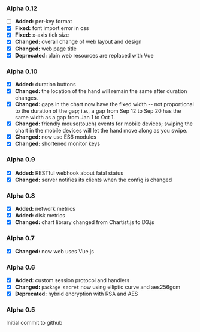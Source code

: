 ### Alpha 0.12

- [ ] **Added:** per-key format
- [x] **Fixed:** font import error in css
- [x] **Fixed:** x-axis tick size
- [x] **Changed:** overall change of web layout and design
- [x] **Changed:** web page title
- [x] **Deprecated:** plain web resources are replaced with Vue

### Alpha 0.10

- [x] **Added:** duration buttons
- [x] **Changed:** the location of the hand will remain the same after duration changes.
- [x] **Changed:** gaps in the chart now have the fixed width -- not proportional to the duration of the gap; i.e., a gap from Sep 12 to Sep 20 has the same width as a gap from Jan 1 to Oct 1.
- [x] **Changed:** friendly mouse(touch) events for mobile devices; swiping the chart in the mobile devices will let the hand move along as you swipe.
- [x] **Changed:** now use ES6 modules
- [x] **Changed:** shortened monitor keys

### Alpha 0.9

- [x] **Added:** RESTful webhook about fatal status
- [x] **Changed:** server notifies its clients when the config is changed

### Alpha 0.8

- [x] **Added:** network metrics
- [x] **Added:** disk metrics
- [x] **Changed:** chart library changed from Chartist.js to D3.js

### Alpha 0.7

- [x] **Changed:** now web uses Vue.js

### Alpha 0.6

- [x] **Added:** custom session protocol and handlers
- [x] **Changed:** `package secret` now using elliptic curve and aes256gcm
- [x] **Deprecated:** hybrid encryption with RSA and AES

### Alpha 0.5

Initial commit to github
